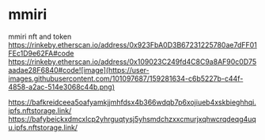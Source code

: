 # mmiri
mmiri nft and token
https://rinkeby.etherscan.io/address/0x923FbA0D3B67231225780ae7dFF01FEc1D9e62FA#code
https://rinkeby.etherscan.io/address/0x109023C249fd4C8C9a8AF90c0D75aadae28F6840#code![image](https://user-images.githubusercontent.com/101097687/159281634-c6b5227b-c44f-4858-a2ac-514e3068c44b.png)

https://bafkreidceea5oafyamkjjmhfdsx4b366wdqb7p6xojiueb4xskbieghhqi.ipfs.nftstorage.link/
https://bafybeickxdmcxlcp2yhrguqtysj5yhsmdchzxxcmurjxqhwcrqdeqg4uqu.ipfs.nftstorage.link/
